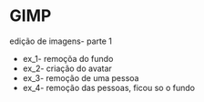 # GIMP
edição de imagens- parte 1

- ex_1- remoçõa do fundo
- ex_2- criação do avatar
- ex_3- remoção de uma pessoa
- ex_4- remoção das pessoas, ficou so o fundo 
